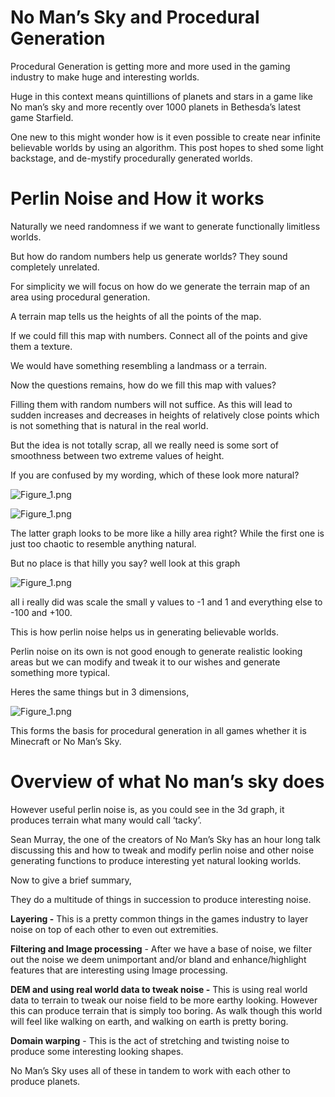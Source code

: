# No Man’s Sky and Procedural Generation

Procedural Generation is getting more and more used in the gaming industry to make huge and interesting worlds. 

Huge in this context means quintillions of planets and stars in a game like No man’s sky and more recently over 1000 planets in Bethesda’s latest game Starfield.

One new to this might wonder how is it even possible to create near infinite believable worlds by using an algorithm. This post hopes to shed some light backstage, and de-mystify procedurally generated worlds.

# Perlin Noise and How it works

Naturally we need randomness if we want to generate functionally limitless worlds.

But how do random numbers help us generate worlds? They sound completely unrelated. 

For simplicity we will focus on how do we generate the terrain map of an area using procedural generation.

A terrain map tells us the heights of all the points of the map.

If we could fill this map with numbers. Connect all of the points and give them a texture.

We would have something resembling a landmass or a terrain.

Now the questions remains, how do we fill this map with values?

Filling them with random numbers will not suffice. As this will lead to sudden increases and decreases in heights of relatively close points which is not something that is natural in the real world.

But the idea is not totally scrap, all we really need is some sort of smoothness between two extreme values of height.

If you are confused by my wording, which of these look more natural?

![Figure_1.png](https://i.imgur.com/oj15s5X.png)

![Figure_1.png](https://i.imgur.com/iN4zgOV.png)

The latter graph looks to be more like a hilly area right? While the first one is just too chaotic to resemble anything natural.

But no place is that hilly you say? well look at this graph

![Figure_1.png](https://i.imgur.com/ZgmCoZk.png)

all i really did was scale the small y values to -1 and 1 and everything else to -100 and +100.

This is how perlin noise helps us in generating believable worlds.

Perlin noise on its own is not good enough to generate realistic looking areas but we can modify and tweak it to our wishes and generate something more typical.

Heres the same things but in 3 dimensions,   

![Figure_1.png](https://i.imgur.com/Tv8TRjE.png)

This forms the basis for procedural generation in all games whether it is Minecraft or No Man’s Sky. 

# Overview of what No man’s sky does

However useful perlin noise is, as you could see in the 3d graph, it produces terrain what many would call ‘tacky’. 

Sean Murray, the one of the creators of No Man’s Sky has an hour long talk discussing this and how to tweak and modify perlin noise and other noise generating functions to produce interesting yet natural looking worlds.

Now to give a brief summary,

They do a multitude of things in succession to produce interesting noise.

************Layering -************ This is a pretty common things in the games industry to layer noise on top of each other to even out extremities. 

************************************************************Filtering and Image processing************************************************************ - After we have a base of noise, we filter out the noise we deem unimportant and/or bland and enhance/highlight features that are interesting using Image processing.

********************************************************************************************DEM and using real world data to tweak noise -******************************************************************************************** This is using real world data to terrain to tweak our noise field to be more earthy looking. However this can produce terrain that is simply too boring. As walk though this world will feel like walking on earth, and walking on earth is pretty boring.

****************************Domain warping****************************  - This is the act of stretching and twisting noise to produce some interesting looking shapes.

No Man’s Sky uses all of these in tandem to work with each other to produce planets.